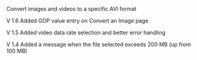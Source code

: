 Convert images and videos to a specific AVI format

V 1.6	Added GOP value entry on Convert an Image page

V 1.5   Added video data rate selection and better error handling

V 1.4   Added a message when the file selected exceeds 200 MB (up from 100 MB)
